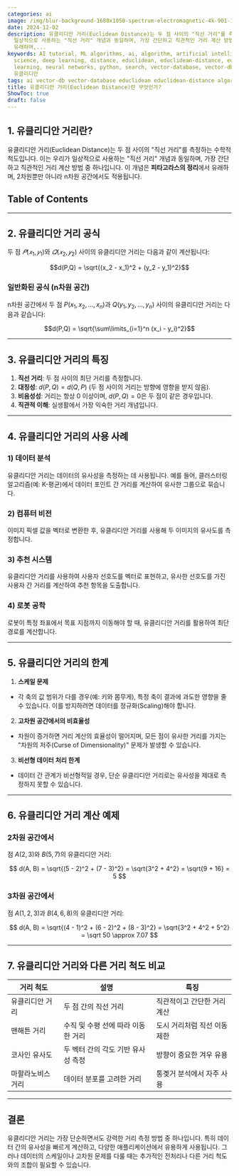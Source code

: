 ```yaml
---
categories: ai
image: /img/blur-background-1680x1050-spectrum-electromagnetic-4k-901-1.jpg
date: 2024-12-02
description: 유클리디안 거리(Euclidean Distance)는 두 점 사이의 "직선 거리"를 측정하는 수학적 척도입니다. 이는 우리가
  일상적으로 사용하는 "직선 거리" 개념과 동일하며, 가장 간단하고 직관적인 거리 계산 방법 중 하나입니다. 이 개념은 **피타고라스의 정리**에서
  유래하며,...
keywords: AI tutorial, ML algorithms, ai, algorithm, artificial intelligence, data
  science, deep learning, distance, educlidean, educlidean-distance, euclidean, machine
  learning, neural networks, python, search, vector-database, vector-db, 거리, 란, 무엇인가,
  유클리디안
tags: ai vector-db vector-database educlidean educlidean-distance algorithm search
title: 유클리디안 거리(Euclidean Distance)란 무엇인가?
ShowToc: true
draft: false
---
```

## 1. 유클리디안 거리란?
유클리디안 거리(Euclidean Distance)는 두 점 사이의 "직선 거리"를 측정하는 수학적 척도입니다. 이는 우리가 일상적으로 사용하는 "직선 거리" 개념과 동일하며, 가장 간단하고 직관적인 거리 계산 방법 중 하나입니다. 이 개념은 **피타고라스의 정리**에서 유래하며, 2차원뿐만 아니라 n차원 공간에서도 적용됩니다.

## Table of Contents
---
## 2. 유클리디안 거리 공식
두 점 $𝑃(𝑥_1, 𝑦_1)$와 $𝑄(𝑥_2, 𝑦_2)$ 사이의 유클리디안 거리는 다음과 같이 계산됩니다:

$$d(P,Q) = \sqrt{(x_2 - x_1)^2 + (y_2 - y_1)^2}$$

### 일반화된 공식 (n차원 공간)
n차원 공간에서 두 점 $P(x_1, x_2, ..., x_n)$과 $Q(y_1, y_2, ..., y_n)$ 사이의 유클리디안 거리는 다음과 같습니다:

$$d(P,Q) = \sqrt{\sum\limits_{i=1}^n (x_i - y_i)^2}$$

---

## 3. 유클리디안 거리의 특징
1. **직선 거리**: 두 점 사이의 최단 거리를 측정합니다.
2. **대칭성**: $d(P, Q) = d(Q,P)$ (두 점 사이의 거리는 방향에 영향을 받지 않음).
3. **비음성성**: 거리는 항상 0 이상이며, $d(P, Q) = 0$은 두 점이 같은 경우입니다.
4. **직관적 이해**: 실생활에서 가장 익숙한 거리 개념입니다.

---

## 4. 유클리디안 거리의 사용 사례

### 1) 데이터 분석
유클리디안 거리는 데이터의 유사성을 측정하는 데 사용됩니다. 예를 들어, 클러스터링 알고리즘(예: K-평균)에서 데이터 포인트 간 거리를 계산하여 유사한 그룹으로 묶습니다.

### 2) 컴퓨터 비전
이미지 픽셀 값을 벡터로 변환한 후, 유클리디안 거리를 사용해 두 이미지의 유사도를 측정합니다.

### 3) 추천 시스템
유클리디안 거리를 사용하여 사용자 선호도를 벡터로 표현하고, 유사한 선호도를 가진 사용자 간 거리를 계산하여 추천 항목을 도출합니다.

### 4) 로봇 공학
로봇이 특정 좌표에서 목표 지점까지 이동해야 할 때, 유클리디안 거리를 활용하여 최단 경로를 계산합니다.

---

## 5. 유클리디안 거리의 한계
1. **스케일 문제**
  - 각 축의 값 범위가 다를 경우(예: 키와 몸무게), 특정 축이 결과에 과도한 영향을 줄 수 있습니다. 이를 방지하려면 데이터를 정규화(Scaling)해야 합니다.
2. **고차원 공간에서의 비효율성**
  - 차원이 증가하면 거리 계산의 효율성이 떨어지며, 모든 점이 유사한 거리를 가지는 "차원의 저주(Curse of Dimensionality)" 문제가 발생할 수 있습니다.
3. **비선형 데이터 처리 한계**
  - 데이터 간 관계가 비선형적일 경우, 단순 유클리디안 거리로는 유사성을 제대로 측정하지 못할 수 있습니다.

---

## 6. 유클리디안 거리 계산 예제
### 2차원 공간에서
점 $A(2, 3)$와 $B(5,7)$의 유클리디안 거리:

$$
d(A, B) = \sqrt{(5 - 2)^2 + (7 - 3)^2} = \sqrt{3^2 + 4^2} = \sqrt{9 + 16} = 5
$$

### 3차원 공간에서
점 $A(1, 2, 3)$과 $B(4, 6, 8)$의 유클리디안 거리:

$$
d(A, B) = \sqrt{(4 - 1)^2 + (6 - 2)^2 + (8 - 3)^2} = \sqrt{3^2 + 4^2 + 5^2} = \sqrt 50 \approx 7.07
$$

---

## 7. 유클리디안 거리와 다른 거리 척도 비교
|거리 척도|설명|특징|
|---|-----|-----|
|유클리디안 거리|두 점 간의 직선 거리|직관적이고 간단한 거리 계산|
|맨해튼 거리|수직 및 수평 선에 따라 이동한 거리|도시 거리처럼 직선 이동 제한|
|코사인 유사도|두 벡터 간의 각도 기반 유사성 측정|방향이 중요한 겨우 유용|
|마할라노비스 거리|데이터 분포를 고려한 거리|통곚거 분석에서 자주 사용|

---

## 결론
유클리디안 거리는 가장 단순하면서도 강력한 거리 측정 방법 중 하나입니다. 특히 데이터 간의 유사성을 빠르게 계산하고, 다양한 애플리케이션에서 유용하게 사용됩니다. 그러나 데이터의 스케일이나 고차원 문제를 다룰 때는 추가적인 전처리나 다른 거리 척도와의 조합이 필요할 수 있습니다.

